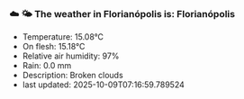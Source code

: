 ### ☁️ 🌤️  The weather in Florianópolis is: Florianópolis

- Temperature: 15.08°C
- On flesh: 15.18°C
- Relative air humidity: 97%
- Rain: 0.0 mm
- Description: Broken clouds
- last updated: 2025-10-09T07:16:59.789524
